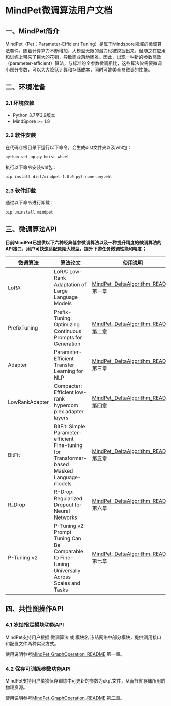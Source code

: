 # MindPet微调算法用户文档



## 一、MindPet简介

MindPet（Pet：Parameter-Efficient Tuning）是属于Mindspore领域的微调算法套件。随着计算算力不断增加，大模型无限的潜力也被挖掘出来。但随之在应用和训练上带来了巨大的花销，导致商业落地困难。因此，出现一种新的参数高效（parameter-efficient）算法，与标准的全参数微调相比，这些算法仅需要微调小部分参数，可以大大降低计算和存储成本，同时可媲美全参微调的性能。


## 二、环境准备

### 2.1 环境依赖

- Python 3.7至3.9版本
- MindSpore >= 1.8



### 2.2 软件安装

在代码仓根目录下运行以下命令，会生成dist文件夹以及whl包：

```shell
python set_up.py bdist_wheel
```

执行以下命令安装whl包：
```shell
pip install dist/mindpet-1.0.0-py3-none-any.whl
```


### 2.3 软件卸载

通过以下命令进行卸载：
```shell
pip uninstall mindpet
```



## 三、微调算法API

**目前MindPet已提供以下六种经典低参微调算法以及一种提升精度的微调算法的API接口，用户可快速适配原始大模型，提升下游任务微调性能和精度；**

| 微调算法           | 算法论文                                                    | 使用说明                                                            |
|----------------| ----------------------------------------------------------- |-----------------------------------------------------------------|
| LoRA           | LoRA: Low-Rank Adaptation of Large Language Models          | [MindPet_DeltaAlgorithm_README](doc/MindPet_DeltaAlgorithm_README.md) 第一章 |
| PrefixTuning   | Prefix-Tuning: Optimizing Continuous Prompts for Generation | [MindPet_DeltaAlgorithm_README](doc/MindPet_DeltaAlgorithm_README.md) 第二章 |
| Adapter        | Parameter-Efficient Transfer Learning for NLP               | [MindPet_DeltaAlgorithm_README](doc/MindPet_DeltaAlgorithm_README.md) 第三章 |
| LowRankAdapter | Compacter: Efficient low-rank hypercom plex adapter layers  | [MindPet_DeltaAlgorithm_README](doc/MindPet_DeltaAlgorithm_README.md) 第四章 |
| BitFit         | BitFit: Simple Parameter-efficient Fine-tuning for Transformer-based Masked Language-models | [MindPet_DeltaAlgorithm_README](doc/MindPet_DeltaAlgorithm_README.md) 第五章 |
| R_Drop         | R-Drop: Regularized Dropout for Neural Networks | [MindPet_DeltaAlgorithm_README](doc/MindPet_DeltaAlgorithm_README.md) 第六章 |
| P-Tuning v2    | P-Tuning v2: Prompt Tuning Can Be Comparable to Fine-tuning Universally Across Scales and Tasks | [MindPet_DeltaAlgorithm_README](doc/MindPet_DeltaAlgorithm_README.md) 第七章 |



## 四、共性图操作API

### 4.1 冻结指定模块功能API

MindPet支持用户根据 微调算法 或 模块名 冻结网络中部分模块，提供调用接口和配置文件两种实现方式。

使用说明参考[MindPet_GraphOperation_README](doc/MindPet_GraphOperation_README.md) 第一章。



### 4.2 保存可训练参数功能API

MindPet支持用户单独保存训练中可更新的参数为ckpt文件，从而节省存储所用的物理资源。

使用说明参考[MindPet_GraphOperation_README](doc/MindPet_GraphOperation_README.md) 第二章。
